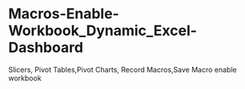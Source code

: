 # Macros-Enable-Workbook_Dynamic_Excel-Dashboard
Slicers,
Pivot Tables,Pivot Charts,
Record Macros,Save Macro enable workbook
